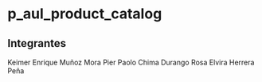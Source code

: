 # p_aul_product_catalog
## Integrantes
Keimer Enrique Muñoz Mora
Pier Paolo Chima Durango
Rosa Elvira Herrera Peña